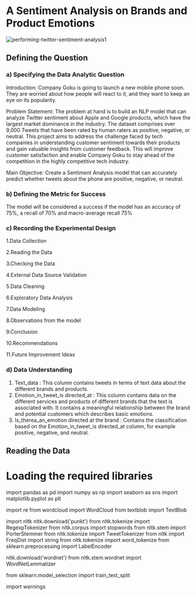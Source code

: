 # A Sentiment Analysis on Brands and Product Emotions
![performing-twitter-sentiment-analysis1](https://user-images.githubusercontent.com/117165965/225626996-b827379b-04c7-4c15-a9ac-7e1cbdf7083d.jpg)
## Defining the Question
### a) Specifying the Data Analytic Question
Introduction: Company Goku is going to launch a new mobile phone soon. They are worried about how people will react to it, and they want to keep an eye on its popularity.

Problem Statement: The problem at hand is to build an NLP model that can analyze Twitter sentiment about Apple and Google products, which have the largest market dominance in the industry. The dataset comprises over 9,000 Tweets that have been rated by human raters as positive, negative, or neutral. This project aims to address the challenge faced by tech companies in understanding customer sentiment towards their products and gain valuable insights from customer feedback. This will improve customer satisfaction and enable Company Goku to stay ahead of the competition in the highly competitive tech industry.

Main Objective: Create a Sentiment Analysis model that can accurately predict whether tweets about the phone are positive, negative, or neutral.
### b) Defining the Metric for Success
The model will be considered a success if the model has an accuracy of 75%, a recall of 70% and macro-average recall 75%
### c) Recording the Experimental Design
1.Data Collection

2.Reading the Data

3.Checking the Data

4.External Data Source Validation

5.Data Cleaning

6.Exploratory Data Analysis

7.Data Modeling

8.Observations from the model

9.Conclusion

10.Recommendations

11.Future Improvement Ideas
### d) Data Understanding
1) Text_data : This column contains tweets in terms of text data about the different brands and products.
2) Emotion_in_tweet_is directed_at : This column contains data on the different services and products of different brands that the text is associated with. It contains a meaningful relationship between the brand and potential customers which describes basic emotions.
3) Is_therea_an_emotion directed at the brand :	Contains the classification based on the Emotion_in_tweet_is directed_at column, for example positive, negative, and neutral.

## Reading the Data
# Loading the required libraries 

import pandas as pd
import numpy as np
import seaborn as sns
import matplotlib.pyplot as plt

import re
from wordcloud import WordCloud
from textblob import TextBlob

import nltk
nltk.download('punkt')
from nltk.tokenize import RegexpTokenizer
from nltk.corpus import stopwords
from nltk.stem import PorterStemmer
from nltk.tokenize import TweetTokenizer
from nltk import FreqDist
import string
from nltk.tokenize import word_tokenize
from sklearn.preprocessing import LabelEncoder

nltk.download('wordnet')
from nltk.stem.wordnet import WordNetLemmatizer

from sklearn.model_selection import train_test_split

import warnings
